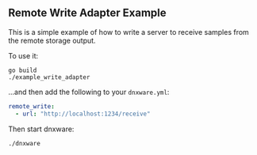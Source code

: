 ## Remote Write Adapter Example

This is a simple example of how to write a server to
receive samples from the remote storage output.

To use it:

```
go build
./example_write_adapter
```

...and then add the following to your `dnxware.yml`:

```yaml
remote_write:
  - url: "http://localhost:1234/receive"
```

Then start dnxware:

```
./dnxware
```
